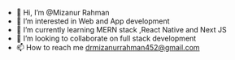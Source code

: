 

- 👋 Hi, I’m @Mizanur Rahman
- 👀 I’m interested in Web and App development
- 🌱 I’m currently learning MERN stack ,React Native and Next JS 
- 💞️ I’m looking to collaborate on full stack development
- 📫 How to reach me drmizanurrahman452@gmail.com

<!---
MizanSafin/MizanSafin is a ✨ special ✨ repository because its `README.md` (this file) appears on your GitHub profile.
You can click the Preview link to take a look at your changes.
--->
